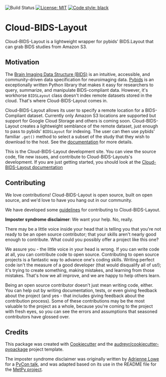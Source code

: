 ![Build Status](https://github.com/nrdg/cloudknot/workflows/build/badge.svg)
[![License: MIT](https://img.shields.io/badge/License-MIT-yellow.svg)](https://opensource.org/licenses/MIT)
[![Code style: black](https://img.shields.io/badge/code%20style-black-000000.svg)](https://github.com/python/black)

# Cloud-BIDS-Layout

Cloud-BIDS-Layout is a lightweight wrapper for pybids' BIDS.Layout that can
grab BIDS studies from Amazon S3.

## Motivation

The [Brain Imaging Data Structure (BIDS)](https://bids.neuroimaging.io/)
is an intuitive, accessible, and community-driven data specification for
neuroimaging data. [Pybids](https://bids-standard.github.io/pybids/) is
an exceptionally written Python library that makes it easy for
researchers to query, summarize, and manipulate BIDS-compliant data.
However, it's workhorse `BIDSLayout` class doesn't index remote datasets
stored in the cloud. That's where Cloud-BIDS-Layout comes in.

Cloud-BIDS-Layout allows its user to specify a remote location for
a BIDS-Compliant dataset. Currently only Amazon S3 locations are
supported but support for Google Cloud Storage and others is coming
soon. Cloud-BIDS-Layout creates a lightweight semblance of the remote
dataset, just enough to pass to pybids' `BIDSLayout` for indexing.
The user can then use pybids' familiar `.get()` method to select a
subset of the study that they wish to download to the host. See the
[documentation](https://nrdg.github.io/cloud_bids_layout) for more details.

This is the Cloud-BIDS-Layout development site. You can view the source
code, file new issues, and contribute to Cloud-BIDS-Layouts's development.
If you are just getting started, you should look at the [Cloud-BIDS-Layout
documentation](https://nrdg.github.io/cloud_bids_layout)

## Contributing

We love contributions! Cloud-BIDS-Layout is open source, built on open
source, and we'd love to have you hang out in our community.

We have developed some [guidelines](CONTRIBUTING.md) for contributing to
Cloud-BIDS-Layout.

**Imposter syndrome disclaimer**: We want your help. No, really.

There may be a little voice inside your head that is telling you that
you're not ready to be an open source contributor; that your skills
aren't nearly good enough to contribute. What could you possibly offer a
project like this one?

We assure you - the little voice in your head is wrong. If you can
write code at all, you can contribute code to open source. Contributing
to open source projects is a fantastic way to advance one's coding
skills. Writing perfect code isn't the measure of a good developer (that
would disqualify all of us!); it's trying to create something, making
mistakes, and learning from those mistakes. That's how we all improve,
and we are happy to help others learn.

Being an open source contributor doesn't just mean writing code, either.
You can help out by writing documentation, tests, or even giving
feedback about the project (and yes - that includes giving feedback
about the contribution process). Some of these contributions may be the
most valuable to the project as a whole, because you're coming to the
project with fresh eyes, so you can see the errors and assumptions that
seasoned contributors have glossed over.

## Credits

This package was created with
[Cookiecutter](https://github.com/audreyr/cookiecutter) and the
[audreyr/cookiecutter-pypackage](https://github.com/audreyr/cookiecutter-pypackage)
project template.

The imposter syndrome disclaimer was originally written by
[Adrienne Lowe](https://github.com/adriennefriend) for a [PyCon
talk](https://www.youtube.com/watch?v=6Uj746j9Heo), and was
adapted based on its use in the README file for the [MetPy
project](https://github.com/Unidata/MetPy).
